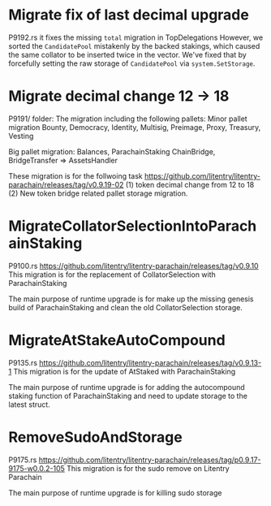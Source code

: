 # Migrate fix of last decimal upgrade
P9192.rs
it fixes the missing `total` migration in TopDelegations
However, we sorted the `CandidatePool` mistakenly by the backed stakings, which caused the same collator to be inserted twice in the vector. We've fixed that by forcefully setting the raw storage of `CandidatePool` via `system.SetStorage`.

# Migrate decimal change 12 -> 18
P9191/ folder:
The migration including the following pallets:
Minor pallet migration
Bounty, Democracy, Identity, Multisig, Preimage, Proxy, Treasury, Vesting

Big pallet migration:
Balances, ParachainStaking
ChainBridge, BridgeTransfer => AssetsHandler

These migration is for the follwoing task
https://github.com/litentry/litentry-parachain/releases/tag/v0.9.19-02
(1) token decimal change from 12 to 18
(2) New token bridge related pallet storage migration.

# MigrateCollatorSelectionIntoParachainStaking
P9100.rs
https://github.com/litentry/litentry-parachain/releases/tag/v0.9.10
This migration is for the replacement of CollatorSelection with ParachainStaking

The main purpose of runtime upgrade is for make up the missing genesis build of ParachainStaking and clean the old CollatorSelection storage.

# MigrateAtStakeAutoCompound
P9135.rs
https://github.com/litentry/litentry-parachain/releases/tag/v0.9.13-1
This migration is for the update of AtStaked with ParachainStaking

The main purpose of runtime upgrade is for adding the autocompound staking function of ParachainStaking and need to update storage to the latest struct.


# RemoveSudoAndStorage
P9175.rs
https://github.com/litentry/litentry-parachain/releases/tag/p0.9.17-9175-w0.0.2-105
This migration is for the sudo remove on Litentry Parachain

The main purpose of runtime upgrade is for killing sudo storage